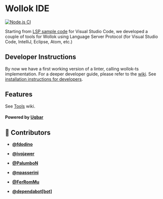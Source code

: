 <!-- DO NOT REMOVE - contributor_list:data:start:["fdodino", "ivojawer", "PalumboN", "npasserini", "FerRomMu", "dependabot[bot]"]:end -->

# Wollok IDE

[![Node.js CI](https://github.com/uqbar-project/wollok-lsp-ide/actions/workflows/node.js.yml/badge.svg)](https://github.com/uqbar-project/wollok-lsp-ide/actions/workflows/node.js.yml)

Starting from [LSP sample code](https://code.visualstudio.com/api/language-extensions/language-server-extension-guide) for Visual Studio Code, we developed a couple of tools for Wollok using Language Server Protocol (for Visual Studio Code, IntelliJ, Eclipse, Atom, etc.)

## Developer Instructions

By now we have a first working version of a linter, calling wollok-ts implementation. For a deeper developer guide, please refer to the [wiki](https://github.com/uqbar-project/wollok-lsp-ide/wiki). See [installation instructions for developers](https://github.com/uqbar-project/wollok-lsp-ide/wiki/Development-Environment).

## Features

See [Tools](https://github.com/uqbar-project/wollok-lsp-ide/wiki/Tools) wiki.

#### Powered by [Uqbar](https://uqbar.org/)


<!-- prettier-ignore-start -->
<!-- DO NOT REMOVE - contributor_list:start -->
## 👥 Contributors


- **[@fdodino](https://github.com/fdodino)**

- **[@ivojawer](https://github.com/ivojawer)**

- **[@PalumboN](https://github.com/PalumboN)**

- **[@npasserini](https://github.com/npasserini)**

- **[@FerRomMu](https://github.com/FerRomMu)**

- **[@dependabot[bot]](https://github.com/apps/dependabot)**

<!-- DO NOT REMOVE - contributor_list:end -->
<!-- prettier-ignore-end -->